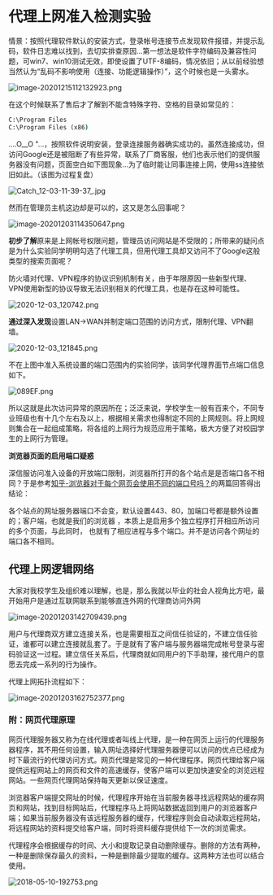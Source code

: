 
# 代理上网准入检测实验

情景：按照代理软件默认的安装方式，登录帐号连接节点发现软件报错，并提示乱码，软件日志难以找到，去切实排查原因...第一想法是软件字符编码及兼容性问题，可win7、win10测试无效，即使设置了UTF-8编码，情况依旧；从以前经验想当然认为“乱码不影响使用（连接、功能逻辑操作）”，这个时候也是一头雾水。

![image-20201215112132923.png](https://i.loli.net/2020/12/15/MXQB5KS8s4UgnDi.png)

在这个时候联系了售后才了解到不能含特殊字符、空格的目录如常见的：

```cmd
C:\Program Files
C:\Program Files (x86)
```

....O__O "…，按照软件说明安装，登录连接服务器确实成功的。虽然连接成功，但访问Google还是被阻断了有些异常，联系了厂商客服，他们也表示他们的提供服务器没有问题，页面空白如下图现象...为了临时能让同事连接上网，使用ss连接依旧如此。（该图为过程复盘）

![Catch_12-03-11-39-37_.jpg](https://i.loli.net/2020/12/03/o81uC4zR6LipQYd.jpg)

然而在管理员主机这边却是可以的，这又是怎么回事呢？

![image-20201203114350647.png](https://i.loli.net/2020/12/03/QtNTdDCWUV4BAMO.png)

**初步了解**原来是上网帐号权限问题，管理员访问网站是不受限的；所带来的疑问点是为什么实验同学明明勾选了代理工具，但用代理工具却又访问不了Google这般类型的搜索页面呢？

防火墙对代理、VPN程序的协议识别机制有关，由于年限原因一些新型代理、VPN使用新型的协议导致无法识别相关的代理工具，也是存在这种可能性。

![2020-12-03_120742.png](https://i.loli.net/2020/12/03/K5FiSZtICswgycp.png)

**通过深入发现**设置LAN->WAN并制定端口范围的访问方式，限制代理、VPN翻墙。

![2020-12-03_121845.png](https://i.loli.net/2020/12/03/1PbhsDdxj3nKwQE.png)

不在上图中准入系统设置的端口范围内的实验同学，该同学代理界面节点端口信息如下。

![089EF.png](https://i.loli.net/2020/12/05/KI65dAZFyeWDaOm.png)

所以这就是此次访问异常的原因所在；泛泛来说，学校学生一般有百来个，不同专业班级也有十几个左右及以上，根据相关需求也得制定不同的上网规则。将上网规则集合在一起组成策略，将各组的上网行为规范应用于策略，极大方便了对校园学生的上网行为管理。

**浏览器页面的启用端口疑惑**

深信服访问准入设备的开放端口限制，浏览器所打开的各个站点是是否端口各不相同？于是参考[知乎-浏览器对于每个网页会使用不同的端口号吗？](https://www.zhihu.com/question/401686199)的两篇回答得出结论：

各个站点的网址服务器端口不会变，默认设置443、80，加端口号都是额外设置的；客户端，也就是我们的浏览器 ，本质上是启用多个独立程序打开相应所访问的多个页面，与此同时， 也就有了相应进程与多个端口。并不是访问各个网址的端口各不相同。

## 代理上网逻辑网络

大家对我校学生及组织难以理解，也是，那么我就以毕业的社会人视角比方吧，最开始用户是通过互联网联系到能够直连外网的代理商访问外网

![image-20201203142709439.png](https://i.loli.net/2020/12/03/4kM5mL2Dyv9IWhQ.png)


用户与代理商双方建立连接关系，也是需要相互之间信任验证的，不建立信任验证，谁都可以建立连接就乱套了。于是就有了客户端与服务器端完成帐号登录与密码验证这一过程。建立信任关系后，代理商就如同用户的下手助理，接代用户的意愿去完成一系列的行为操作。

代理上网拓扑流程如下：

![image-20201203162752377.png](https://i.loli.net/2020/12/03/TjZLyhg1vBxuAVs.png)


### 附：网页代理原理

网页代理服务器又称为在线代理或者叫线上代理，是一种在网页上运行的代理服务器程序，其不用任何设置，输入网址选择好代理服务器便可以访问的优点已经成为时下最流行的代理访问方式。网页代理是常见的一种代理程序。网页代理给客户端提供远程网站上的网页和文件的高速缓存，使客户端可以更加快速安全的浏览远程网站。一些网页代理网站保持每天更新以保证速度。

浏览器客户端提交网址的时候，代理程序开始在当前服务器寻找远程网站的缓存网页和网站，找到目标网站后，代理程序马上将网站数据返回到用户的浏览器客户端；如果当前服务器没有该远程服务器的缓存，代理程序则会自动读取远程网站，将远程网站的资料提交给客户端，同时将资料缓存提供给下一次的浏览需求。

代理程序会根据缓存的时间、大小和提取记录自动删除缓存。删除的方法有两种，一种是删除保存最久的资料，一种是删除最少提取的缓存。这两种方法也可以结合使用。

![2018-05-10-192753.png](https://i.loli.net/2020/12/15/6TeZqCQ3c2gxous.png)
